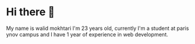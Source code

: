 # Hi there 👋

My name is walid mokhtari I'm 23 years old, currently I'm a student at paris ynov campus and I have 1 year of experience in web development.

